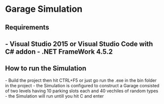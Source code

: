 <h1> Garage Simulation </h1>

<h2>Requirements<h2>
- Visual Studio 2015 or Visual Studio Code with C# addon
- .NET FrameWork 4.5.2

<h2>How to run the Simulation </h2>
- Build the project then hit CTRL+F5 or just go run the .exe in the bin folder in the project
- the Simulation is configured to construct a Garage consisted of two levels having 10 parking slots each and 40 vechiles of random types
- the Simulation will run untill you hit C and enter


